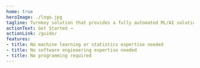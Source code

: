 ```yaml
---
home: true
heroImage: ./logo.jpg
tagline: Turnkey solution that provides a fully automated ML/AI solution to many different research and business needs
actionText: Get Started →
actionLink: /guide/
features:
- title: No machine learning or statistics expertise needed
- title: No software engineering expertise needed
- title: No programming required
---
```

